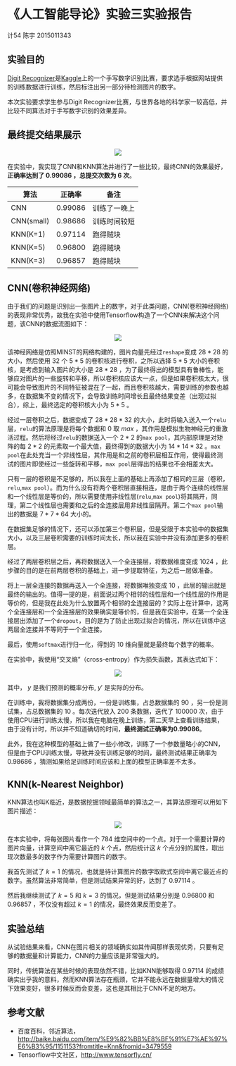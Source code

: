 # 《人工智能导论》实验三实验报告

计54 陈宇 2015011343

## 实验目的

[Digit Recognizer](https://www.kaggle.com/c/digit-recognizer)是[Kaggle](https://www.kaggle.com/)上的一个手写数字识别比赛，要求选手根据网站提供的训练数据进行训练，然后标注出另一部分待检测图片的数字。

本次实验要求学生参与Digit Recognizer比赛，与世界各地的科学家一较高低，并比较不同算法对于手写数字识别的效果差异。

## 最终提交结果展示

<div align=center><img src="imgs/submissions.png"/></div>

在实验中，我实现了CNN和KNN算法并进行了一些比较，最终CNN的效果最好，**正确率达到了 $0.99086$ ，总提交次数为 $6$ 次**。

<div align=center>
    <table>
        <thead>
            <tr>
                <th>算法</th>
                <th>正确率</th>
                <th>备注</th>
            </tr>
        </thead>
        <tbody>
            <tr>
                <td>CNN</td><td>0.99086</td><td>训练了一晚上</td>
            </tr>
            <tr>
                <td>CNN(small)</td><td>0.98686</td><td>训练时间较短</td>
            </tr>
            <tr>
                <td>KNN(K=1)</td><td>0.97114</td><td>跑得贼块</td>
            </tr>
            <tr>
                <td>KNN(K=5)</td><td>0.96800</td><td>跑得贼块</td>
            </tr>
            <tr>
                <td>KNN(K=3)</td><td>0.96857</td><td>跑得贼块</td>
            </tr>
        </tbody>
    </table>
</div>

## CNN(卷积神经网络)

由于我们的问题是识别出一张图片上的数字，对于此类问题，CNN(卷积神经网络)的表现非常优秀，故我在实验中使用Tensorflow构造了一个CNN来解决这个问题，该CNN的数据流图如下：

<div align=center><img src="imgs/CNN1.png"/></div>

该神经网络是仿照MINST的网络构建的，图片向量先经过`reshape`变成 $28*28$ 的大小，然后使用 $32$ 个 $5*5$ 的卷积核进行卷积，之所以选择 $5*5$ 大小的卷积核，是考虑到输入图片的大小是 $28*28$ ，为了最终得出的模型具有鲁棒性，能够应对图片的一些旋转和平移，所以卷积核应该大一点，但是如果卷积核太大，很可能会导致图片的不同特征被混在了一起，而且卷积核越大，需要训练的参数也越多，在数据集不变的情况下，会导致训练时间增长且最终结果变差（出现过拟合），综上，最终选定的卷积核大小为 $5*5$ 。

经过一层卷积之后，数据变成了 $28*28*32$ 的大小，此时将输入送入一个`relu`层，`relu`的算法原理是将每个数据和 $0$ 取 $max$ ，其作用是模拟生物神经元的重激活过程。然后将经过`relu`的数据送入一个 $2*2$ 的`max pool`，其内部原理是对矩阵的每 $2*2$ 的元素取一个最大值，最终得到的数据大小为 $14*14*32$ 。`max pool`在此处充当一个非线性层，其作用是和之前的卷积层相互作用，使得最终测试的图片即使经过一些旋转和平移，`max pool`层得出的结果也不会相差太大。

只有一层的卷积是不足够的，所以我在上面的基础上再添加了相同的三层（卷积，`relu`,`max pool`）。而为什么没有将两个卷积层直接相连，是由于两个连续的线性层和一个线性层是等价的，所以需要使用非线性层(`relu`,`max pool`)将其隔开，同理，第二个线性层也需要和之后的全连接层用非线性层隔开。第二个`max pool`输出的数据是 $7*7*64$ 大小的。

在数据集足够的情况下，还可以添加第三个卷积层，但是受限于本实验中的数据集大小，以及三层卷积需要的训练时间太长，所以我在实验中并没有添加更多的卷积层。

经过了两层卷积层之后，再将数据送入一个全连接层，将数据维度变成 $1024$ ，此步骤的目的是在前两层卷积的基础上，进一步提取特征，为之后一层做准备。

将上一层全连接的数据再送入一个全连接，将数据唯独变成 $10$ ，此层的输出就是最终的输出的。值得一提的是，前面说过两个相邻的线性层和一个线性层的作用是等价的，但是我在此处为什么放置两个相邻的全连接层的？实际上在计算中，这两个全连接层和一个全连接层的效果确实是等价的，但是我在实验中，在第一个全连接层出添加了一个`dropout`，目的是为了防止出现过拟合的情况，所以在训练中这两层全连接并不等同于一个全连接。

最后，使用`softmax`进行归一化，得到的 $10$ 维向量就是最终每个数字的概率。

在实验中，我使用“交叉熵”（cross-entropy）作为损失函数，其表达式如下：

<div align=center><img src="imgs/cross-entropy.png"/></div>

其中， $y$ 是我们预测的概率分布, $y'$ 是实际的分布。

在训练中，我将数据集分成两份，一份是训练集，占总数据集的 $90%$ ，另一份是测试集，占总数据集的 $10%$ 。每次迭代放入 $200$ 条数据，迭代了 $100000$ 次，由于使用CPU进行训练太慢，所以我在电脑在晚上训练，第二天早上查看训练结果，由于没有计时，所以并不知道确切的时间，**最终测试正确率为0.99086**。

此外，我在这种模型的基础上做了一些小修改，训练了一个参数量略小的CNN，但是由于CPU训练太慢，导致并没有训练足够的时间，最终测试结果正确率为 $0.98686$ ，猜测如果给足训练时间应该和上面的模型正确率差不太多。

## KNN(k-Nearest Neighbor)

KNN算法也叫K临近，是数据挖掘领域最简单的算法之一，其算法原理可以用如下图片描述：

<div align=center><img src="imgs/KNN.jpg"/></div>

在本实验中，将每张图片看作一个 $784$ 维空间中的一个点。对于一个需要计算的图片向量，计算空间中离它最近的 $k$ 个点，然后统计这 $k$ 个点分别的属性，取出现次数最多的数字作为需要计算图片的数字。

我首先测试了 $k=1$ 的情况，也就是待计算图片的数字取欧式空间中离它最近点的数字。虽然算法非常简单，但是测试结果异常的好，达到了 $0.97114$ 。

然后我继续测试了 $k=5$ 和 $k=3$ 的情况，但是测试结果分别是 $0.96800$ 和 $0.96857$ ，不仅没有超过 $k=1$ 的情况，最终效果反而变差了。

## 实验总结

从试验结果来看，CNN在图片相关的领域确实如其传闻那样表现优秀，只要有足够的数据量和计算能力，CNN的力量应该是非常强大的。

同时，传统算法在某些时候的表现依然不错，比如KNN能够取得 $0.97114$ 的成绩确实出乎我的意料，然而KNN算法存在瓶颈，它并不能永远在数据量增大的情况下效果变好，很多时候反而会变差，这也是其相比于CNN不足的地方。

## 参考文献

* 百度百科，邻近算法，http://baike.baidu.com/item/%E9%82%BB%E8%BF%91%E7%AE%97%E6%B3%95/1151153?fromtitle=Knn&fromid=3479559
* Tensorflow中文社区，http://www.tensorfly.cn/